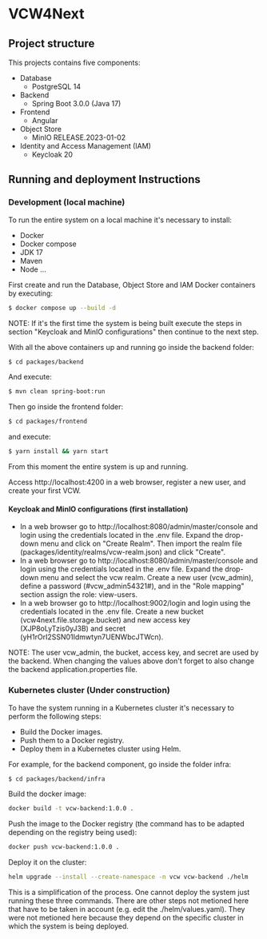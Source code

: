 # VCW4Next

## Project structure

This projects contains five components:
* Database
  * PostgreSQL 14
* Backend
  * Spring Boot 3.0.0 (Java 17)
* Frontend
  * Angular
* Object Store
  * MinIO RELEASE.2023-01-02
* Identity and Access Management (IAM)
  * Keycloak 20


## Running and deployment Instructions

### Development (local machine)
To run the entire system on a local machine it's necessary to install:
* Docker
* Docker compose
* JDK 17
* Maven
* Node ...

First create and run the Database, Object Store and IAM Docker containers by executing:
```bash
$ docker compose up --build -d
```

NOTE: If it's the first time the system is being built execute the steps in section "Keycloak and MinIO configurations" then continue to the next step.

With all the above containers up and running go inside the backend folder:
```bash
$ cd packages/backend
```
And execute:
```bash
$ mvn clean spring-boot:run
```
Then go inside the frontend folder:
```bash
$ cd packages/frontend
```
and execute:
```bash
$ yarn install && yarn start
```
From this moment the entire system is up and running.

Access http://localhost:4200 in a web browser, register a new user, and create your first VCW.

#### Keycloak and MinIO configurations (first installation)
* In a web browser go to http://localhost:8080/admin/master/console and login using the credentials located in the .env file. Expand the drop-down menu and click on "Create Realm". Then import the realm file (packages/identity/realms/vcw-realm.json) and click "Create".
* In a web browser go to http://localhost:8080/admin/master/console and login using the credentials located in the .env file. Expand the drop-down menu and select the vcw realm. Create a new user (vcw_admin), define a password (#vcw_admin54321#), and in the "Role mapping" section assign the role: view-users.
* In a web browser go to http://localhost:9002/login and login using the credentials located in the .env file. Create a new bucket (vcw4next.file.storage.bucket) and new access key (XJP8oLyTzis0yJ3B) and secret (yH1rOrI2SSN01Idmwtyn7UENWbcJTWcn).

NOTE: The user vcw_admin, the bucket, access key, and secret are used by the backend. When changing the values above don't forget to also change the backend application.properties file.

### Kubernetes cluster (Under construction)
To have the system running in a Kubernetes cluster it's necessary to perform the following steps:
* Build the Docker images.
* Push them to a Docker registry.
* Deploy them in a Kubernetes cluster using Helm.

For example, for the backend component, go inside the folder infra:
```bash
$ cd packages/backend/infra
```
Build the docker image:
```bash
docker build -t vcw-backend:1.0.0 .
```
Push the image to the Docker registry (the command has to be adapted depending on the registry being used):
```bash
docker push vcw-backend:1.0.0 .
```
Deploy it on the cluster:
```bash
helm upgrade --install --create-namespace -n vcw vcw-backend ./helm
```
This is a simplification of the process. One cannot deploy the system just running these three commands. There are other steps not metioned here that have to be taken in account (e.g. edit the ./helm/values.yaml). They were not metioned here because they depend on the specific cluster in which the system is being deployed.
